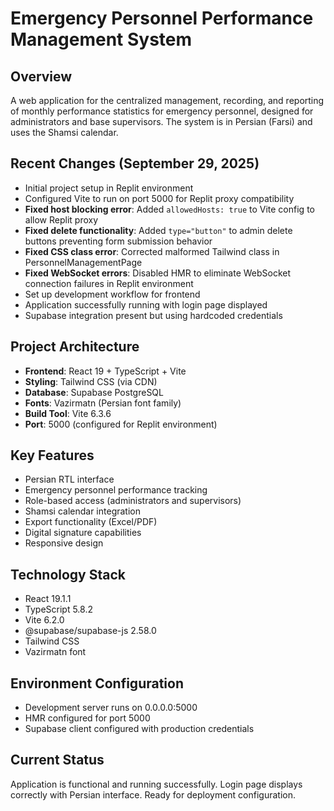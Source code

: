 # Emergency Personnel Performance Management System

## Overview
A web application for the centralized management, recording, and reporting of monthly performance statistics for emergency personnel, designed for administrators and base supervisors. The system is in Persian (Farsi) and uses the Shamsi calendar.

## Recent Changes (September 29, 2025)
- Initial project setup in Replit environment
- Configured Vite to run on port 5000 for Replit proxy compatibility
- **Fixed host blocking error**: Added `allowedHosts: true` to Vite config to allow Replit proxy
- **Fixed delete functionality**: Added `type="button"` to admin delete buttons preventing form submission behavior
- **Fixed CSS class error**: Corrected malformed Tailwind class in PersonnelManagementPage
- **Fixed WebSocket errors**: Disabled HMR to eliminate WebSocket connection failures in Replit environment
- Set up development workflow for frontend
- Application successfully running with login page displayed
- Supabase integration present but using hardcoded credentials

## Project Architecture
- **Frontend**: React 19 + TypeScript + Vite
- **Styling**: Tailwind CSS (via CDN)
- **Database**: Supabase PostgreSQL
- **Fonts**: Vazirmatn (Persian font family)
- **Build Tool**: Vite 6.3.6
- **Port**: 5000 (configured for Replit environment)

## Key Features
- Persian RTL interface
- Emergency personnel performance tracking
- Role-based access (administrators and supervisors)
- Shamsi calendar integration
- Export functionality (Excel/PDF)
- Digital signature capabilities
- Responsive design

## Technology Stack
- React 19.1.1
- TypeScript 5.8.2
- Vite 6.2.0
- @supabase/supabase-js 2.58.0
- Tailwind CSS
- Vazirmatn font

## Environment Configuration
- Development server runs on 0.0.0.0:5000
- HMR configured for port 5000
- Supabase client configured with production credentials

## Current Status
Application is functional and running successfully. Login page displays correctly with Persian interface. Ready for deployment configuration.